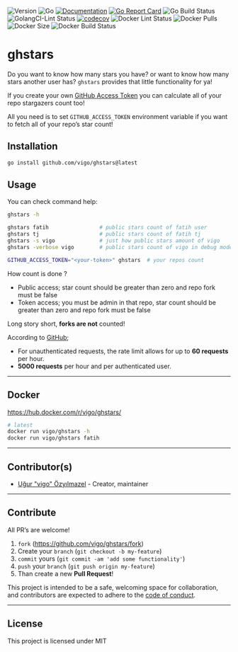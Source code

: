 ![Version](https://img.shields.io/badge/version-0.1.0-orange.svg)
![Go](https://img.shields.io/github/go-mod/go-version/vigo/ghstars)
[![Documentation](https://godoc.org/github.com/vigo/ghstars?status.svg)](https://pkg.go.dev/github.com/vigo/ghstars)
[![Go Report Card](https://goreportcard.com/badge/github.com/vigo/ghstars)](https://goreportcard.com/report/github.com/vigo/ghstars)
![Go Build Status](https://github.com/vigo/ghstars/actions/workflows/go.yml/badge.svg)
![GolangCI-Lint Status](https://github.com/vigo/ghstars/actions/workflows/golang-lint.yml/badge.svg)
[![codecov](https://codecov.io/gh/vigo/ghstars/branch/main/graph/badge.svg?token=BTVK8VKVZM)](https://codecov.io/gh/vigo/ghstars)
![Docker Lint Status](https://github.com/vigo/ghstars/actions/workflows/docker-lint.yml/badge.svg)
![Docker Pulls](https://img.shields.io/docker/pulls/vigo/ghstars)
![Docker Size](https://img.shields.io/docker/image-size/vigo/ghstars)
![Docker Build Status](https://github.com/vigo/ghstars/actions/workflows/dockerhub.yml/badge.svg)

# ghstars

Do you want to know how many stars you have? or want to know how many stars
another user has? `ghstars` provides that little functionality for ya!

If you create your own [GitHub Access Token][1]
you can calculate all of your repo stargazers count too!

All you need is to set `GITHUB_ACCESS_TOKEN` environment variable if you want to
fetch all of your repo’s star count!

## Installation

```bash
go install github.com/vigo/ghstars@latest
```

## Usage

You can check command help:

```bash
ghstars -h

ghstars fatih                # public stars count of fatih user
ghstars tj                   # public stars count of fatih tj
ghstars -s vigo              # just how public stars amount of vigo
ghstars -verbose vigo        # public stars count of vigo in debug mode

GITHUB_ACCESS_TOKEN="<your-token>" ghstars  # your repos count
```

How count is done ?

- Public access; star count should be greater than zero and repo fork must be
  false
- Token access; you must be admin in that repo, star count should be greater
  than zero and repo fork must be false

Long story short, **forks are not** counted!

According to [GitHub][2];

- For unauthenticated requests, the rate limit allows for up to **60
  requests** per hour.
- **5000 requests** per hour and per authenticated user.

---

## Docker

https://hub.docker.com/r/vigo/ghstars/

```bash
# latest
docker run vigo/ghstars -h
docker run vigo/ghstars fatih
```

---

## Contributor(s)

* [Uğur "vigo" Özyılmazel](https://github.com/vigo) - Creator, maintainer

---

## Contribute

All PR’s are welcome!

1. `fork` (https://github.com/vigo/ghstars/fork)
1. Create your `branch` (`git checkout -b my-feature`)
1. `commit` yours (`git commit -am 'add some functionality'`)
1. `push` your `branch` (`git push origin my-feature`)
1. Than create a new **Pull Request**!

This project is intended to be a safe, welcoming space for collaboration, and
contributors are expected to adhere to the [code of conduct][coc].

---

## License

This project is licensed under MIT


[1]: https://github.com/settings/tokens/new
[2]: https://docs.github.com/en/rest/overview/resources-in-the-rest-api#rate-limiting
[coc]: https://github.com/vigo/ghstars/blob/main/CODE_OF_CONDUCT.md
